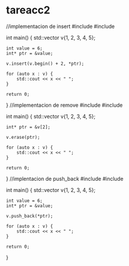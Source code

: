 # tareacc2
//implementacion de insert
#include <iostream>
#include <vector>

int main() {
    std::vector<int> v{1, 2, 3, 4, 5};

    int value = 6;
    int* ptr = &value;

    v.insert(v.begin() + 2, *ptr);

    for (auto x : v) {
        std::cout << x << " ";
    }

    return 0;
}
//implementacion de remove
#include <iostream>
#include <vector>

int main() {
    std::vector<int> v{1, 2, 3, 4, 5};

    int* ptr = &v[2];

    v.erase(ptr);

    for (auto x : v) {
        std::cout << x << " ";
    }

    return 0;
}
//implentacion de push_back
#include <iostream>
#include <vector>

int main() {
    std::vector<int> v{1, 2, 3, 4, 5};

    int value = 6;
    int* ptr = &value;

    v.push_back(*ptr);

    for (auto x : v) {
        std::cout << x << " ";
    }

    return 0;
}
